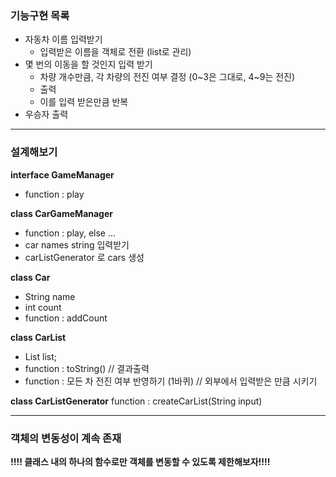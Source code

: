 
### 기능구현 목록   
- 자동차 이름 입력받기
  - 입력받은 이름을 객체로 전환 (list로 관리)
- 몇 번의 이동을 할 것인지 입력 받기
  - 차량 개수만큼, 각 차량의 전진 여부 결정 (0~3은 그대로, 4~9는 전진)
  - 출력
  - 이를 입력 받은만큼 반복
- 우승자 출력

---
### 설계해보기


**interface GameManager**   
- function : play   

**class CarGameManager**
- function : play, else ...
- car names string 입력받기
- carListGenerator 로 cars 생성

**class Car**   
- String name   
- int count
- function : addCount

**class CarList**
- List<Car> list; 
- function : toString() // 결과출력
- function : 모든 차 전진 여부 반영하기 (1바퀴) // 외부에서 입력받은 만큼 시키기
   
**class CarListGenerator**
   function : createCarList(String input)   

---
### 객체의 변동성이 계속 존재   
**!!!! 클래스 내의 하나의 함수로만 객체를 변동할 수 있도록 제한해보자!!!!**
